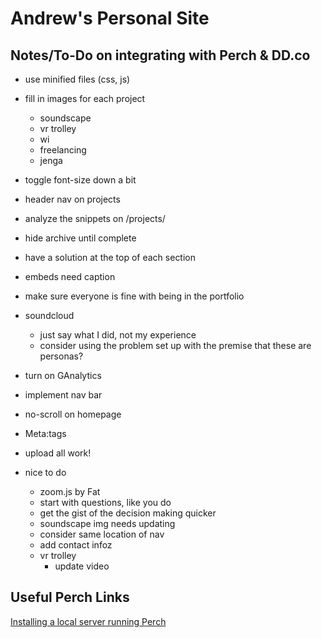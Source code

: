 # Andrew's Personal Site

## Notes/To-Do on integrating with Perch & DD.co
- use minified files (css, js)
- fill in images for each project
   - soundscape
   - vr trolley
   - wi
   - freelancing
   - jenga
- toggle font-size down a bit
- header nav on projects
- analyze the snippets on /projects/
- hide archive until complete
- have a solution at the top of each section
- embeds need caption
- make sure everyone is fine with being in the portfolio
- soundcloud
   - just say what I did, not my experience
   - consider using the problem set up with the premise that these are personas?
- turn on GAnalytics
- implement nav bar
- no-scroll on homepage
- Meta:tags
- upload all work!

- nice to do
   - zoom.js by Fat
   - start with questions, like you do
   - get the gist of the decision making quicker
   - soundscape img needs updating
   - consider same location of nav
   - add contact infoz
   - vr trolley
      - update video

## Useful Perch Links
[Installing a local server running Perch](https://solutions.grabaperch.com/development/installing-a-local-server-with-xampp)

